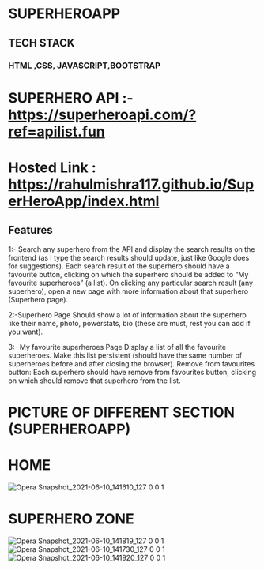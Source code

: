 # SUPERHEROAPP

## TECH STACK 
### HTML ,CSS, JAVASCRIPT,BOOTSTRAP

# SUPERHERO API :- https://superheroapi.com/?ref=apilist.fun

# Hosted Link : https://rahulmishra117.github.io/SuperHeroApp/index.html

## Features
1:- Search any superhero from the API and display the search results on the frontend (as I type the search results should update, just like Google does for suggestions).
Each search result of the superhero should have a favourite button, clicking on which the superhero should be added to “My favourite superheroes” (a list).
On clicking any particular search result (any superhero), open a new page with more information about that superhero (Superhero page).

2:-Superhero Page Should show a lot of information about the superhero like their name, photo, powerstats, bio (these are must, rest you can add if you want).

3:- My favourite superheroes Page
Display a list of all the favourite superheroes.
Make this list persistent (should have the same number of superheroes before and after closing the browser).
Remove from favourites button: Each superhero should have remove from favourites button, clicking on which should remove that superhero from the list.



# PICTURE OF DIFFERENT SECTION (SUPERHEROAPP)

# HOME 
![Opera Snapshot_2021-06-10_141610_127 0 0 1](https://user-images.githubusercontent.com/46702841/121495338-7d3d1600-c964-11eb-8024-a1bec18cd38c.png)

# SUPERHERO ZONE

![Opera Snapshot_2021-06-10_141819_127 0 0 1](https://user-images.githubusercontent.com/46702841/121495314-78786200-c964-11eb-91f6-ecb9977c724c.png)
![Opera Snapshot_2021-06-10_141730_127 0 0 1](https://user-images.githubusercontent.com/46702841/121495332-7c0be900-c964-11eb-81f6-77e32790593e.png)
![Opera Snapshot_2021-06-10_141920_127 0 0 1](https://user-images.githubusercontent.com/46702841/121495350-7f9f7000-c964-11eb-978d-d3f3ca771ba6.png)






